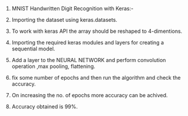 1. MNIST Handwritten Digit Recognition with Keras:-

2. Importing the dataset using keras.datasets.

3. To work with keras API the array should be reshaped to 4-dimentions.

4. Importing the required keras modules and layers for creating a sequential model.

5. Add a layer to the NEURAL NETWORK and perform convolution operation ,max pooling, flattening.

6. fix some number of epochs and then run the algorithm and check the accuracy.

7. On increasing the no. of epochs more accuracy can be achived.

8. Accuracy obtained is 99%.
